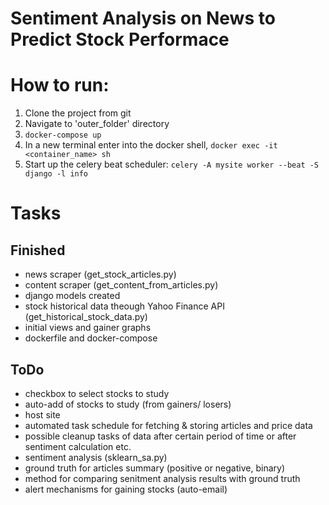 # Sentiment Analysis on News to Predict Stock Performace

# How to run:

1) Clone the project from git
2) Navigate to 'outer_folder' directory
3) ```docker-compose up```
4) In a new terminal enter into the docker shell, ```docker exec -it <container_name> sh```
5) Start up the celery beat scheduler: ```celery -A mysite worker --beat -S django -l info```


# Tasks

## Finished

- news scraper (get_stock_articles.py)
- content scraper (get_content_from_articles.py)
- django models created
- stock historical data theough Yahoo Finance API (get_historical_stock_data.py)
- initial views and gainer graphs
- dockerfile and docker-compose

## ToDo

- checkbox to select stocks to study
- auto-add of stocks to study (from gainers/ losers)
- host site
- automated task schedule for fetching & storing articles and price data
- possible cleanup tasks of data after certain period of time or after sentiment calculation etc.
- sentiment analysis (sklearn_sa.py)
- ground truth for articles summary (positive or negative, binary)
- method for comparing senitment analysis results with ground truth
- alert mechanisms for gaining stocks (auto-email)

